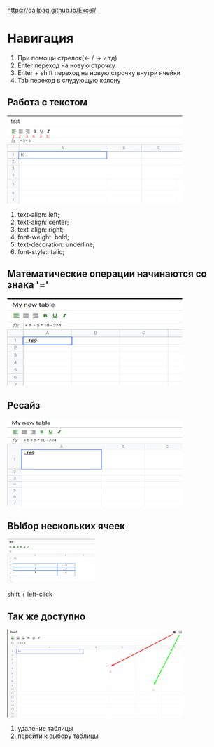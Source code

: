 https://qallpaq.github.io/Excel/


<h1>Навигация</h1>

1. При помощи стрелок(<- / -> и тд)
2. Enter переход на новую строчку
3. Enter + shift переход на новую строчку внутри ячейки
4. Tab переход в слудующую колону


<h2>Работа с текстом</h2>

<img src="readme_img/text.png" width="400" height="200"></img>

1. text-align: left;
2. text-align: center;
3. text-align: right;
4. font-weight: bold;
5. text-decoration: underline;
6. font-style: italic;

<h2>Математические операции начинаются со знака '=' </h2>

<img src="readme_img/math.png" width="400" height="200"></img>


<h2>Ресайз</h2>

<img src="readme_img/resize.png" width="400" height="200"></img>


<h2>ВЫбор нескольких ячеек</h2> 

<img src="readme_img/cells.png" width="200" height="100"></img>

shift + left-click



<h2>Так же доступно</h2>

<img src="readme_img/del-save.png" width="400" height="200"></img>

1. удаление таблицы
2. перейти к выбору таблицы
